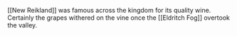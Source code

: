 [[New Reikland]] was famous across the kingdom for its quality wine. Certainly the grapes withered on the vine once the [[Eldritch Fog]] overtook the valley.